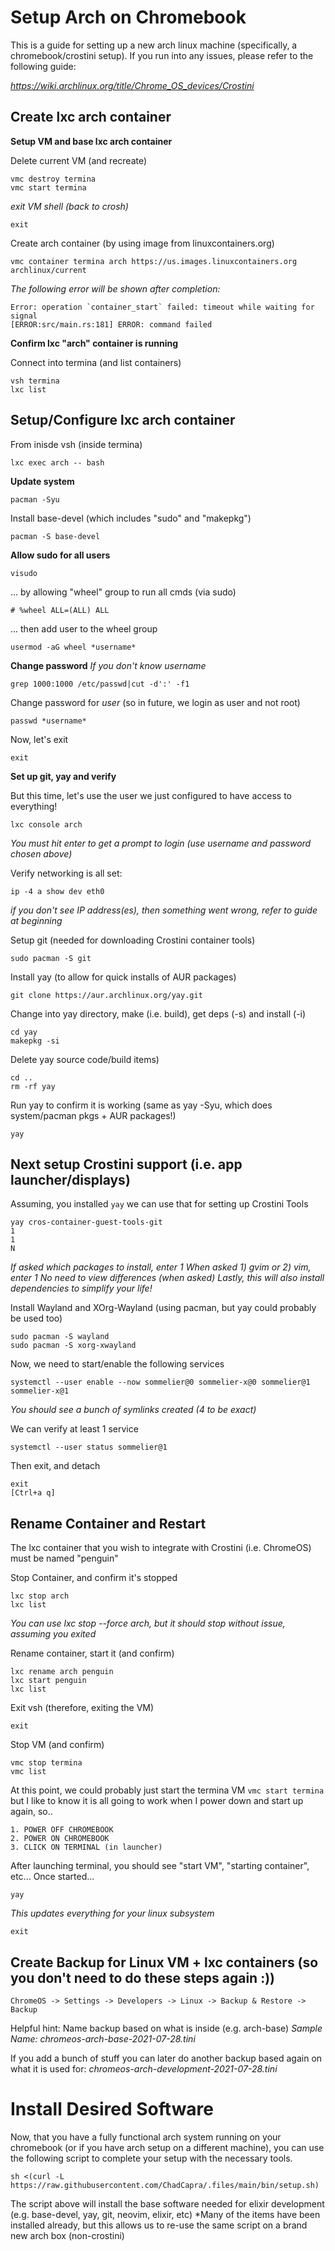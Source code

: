 # Setup Arch on Chromebook

This is a guide for setting up a new arch linux machine (specifically, a chromebook/crostini setup).  If you run into any issues, please refer to the following guide:

*https://wiki.archlinux.org/title/Chrome_OS_devices/Crostini*


##  Create lxc arch container

**Setup VM and base lxc arch container**

Delete current VM (and recreate)
```
vmc destroy termina
vmc start termina
```

*exit VM shell (back to crosh)*
```
exit
```

Create arch container (by using image from linuxcontainers.org)
```
vmc container termina arch https://us.images.linuxcontainers.org archlinux/current
```
*The following error will be shown after completion:*
```
Error: operation `container_start` failed: timeout while waiting for signal
[ERROR:src/main.rs:181] ERROR: command failed
```

**Confirm lxc "arch" container is running**

Connect into termina (and list containers)
```
vsh termina
lxc list
```

##  Setup/Configure lxc arch container

From inisde vsh (inside termina)
```
lxc exec arch -- bash
```

**Update system**
```
pacman -Syu
```

Install base-devel (which includes "sudo" and "makepkg")
```
pacman -S base-devel
```

**Allow sudo for all users**
```
visudo
```
... by allowing "wheel" group to run all cmds (via sudo)
```
# %wheel ALL=(ALL) ALL
```
... then add user to the wheel group
```
usermod -aG wheel *username*
```

**Change password**
*If you don't know username*
```
grep 1000:1000 /etc/passwd|cut -d':' -f1
```

Change password for *user* (so in future, we login as user and not root)
```
passwd *username*
```

Now, let's exit
```
exit
```

**Set up git, yay and verify**

But this time, let's use the user we just configured to have access to everything!
```
lxc console arch
```
*You must hit enter to get a prompt to login (use username and password chosen above)*

Verify networking is all set:
```
ip -4 a show dev eth0
```
*if you don't see IP address(es), then something went wrong, refer to guide at beginning*

Setup git (needed for downloading Crostini container tools)
```
sudo pacman -S git
```

Install yay (to allow for quick installs of AUR packages)
```
git clone https://aur.archlinux.org/yay.git
```

Change into yay directory, make (i.e. build), get deps (-s) and install (-i)
```
cd yay
makepkg -si
```

Delete yay source code/build items)
```
cd ..
rm -rf yay
```

Run yay to confirm it is working (same as yay -Syu, which does system/pacman pkgs + AUR packages!)
```
yay
```

## Next setup Crostini support (i.e. app launcher/displays)

Assuming, you installed `yay` we can use that for setting up Crostini Tools

```
yay cros-container-guest-tools-git
1
1
N
```
*If asked which packages to install, enter 1*
*When asked 1) gvim or 2) vim, enter 1*
*No need to view differences (when asked)*
*Lastly, this will also install dependencies to simplify your life!*

Install Wayland and XOrg-Wayland (using pacman, but yay could probably be used too)
```
sudo pacman -S wayland
sudo pacman -S xorg-xwayland 
```

Now, we need to start/enable the following services
```
systemctl --user enable --now sommelier@0 sommelier-x@0 sommelier@1 sommelier-x@1
```
*You should see a bunch of symlinks created (4 to be exact)*

We can verify at least 1 service
```
systemctl --user status sommelier@1
```

Then exit, and detach
```
exit
[Ctrl+a q]
```


## Rename Container and Restart

The lxc container that you wish to integrate with Crostini (i.e. ChromeOS) must be named "penguin"

Stop Container, and confirm it's stopped
```
lxc stop arch
lxc list
```
*You can use lxc stop --force arch, but it should stop without issue, assuming you exited*

Rename container, start it (and confirm)
```
lxc rename arch penguin
lxc start penguin
lxc list
```

Exit vsh (therefore, exiting the VM)
```
exit
```

Stop VM (and confirm)
```
vmc stop termina
vmc list
```

At this point, we could probably just start the termina VM `vmc start termina` but I like to know it is all going to work when I power down and start up again, so..
```
1. POWER OFF CHROMEBOOK
2. POWER ON CHROMEBOOK
3. CLICK ON TERMINAL (in launcher)
```

After launching terminal, you should see "start VM", "starting container", etc...
Once started...
```
yay
```
*This updates everything for your linux subsystem*

```
exit
```


## Create Backup for Linux VM + lxc containers (so you don't need to do these steps again :))

`ChromeOS -> Settings -> Developers -> Linux -> Backup & Restore -> Backup`

Helpful hint: Name backup based on what is inside (e.g. arch-base)
*Sample Name: chromeos-arch-base-2021-07-28.tini*

If you add a bunch of stuff you can later do another backup based again on what it is used for:
*chromeos-arch-development-2021-07-28.tini*


# Install Desired Software

Now, that you have a fully functional arch system running on your chromebook (or if you have arch setup on a different machine), you can use the following script to complete your setup with the necessary tools.

`sh <(curl -L https://raw.githubusercontent.com/ChadCapra/.files/main/bin/setup.sh)`

The script above will install the base software needed for elixir development (e.g. base-devel, yay, git, neovim, elixir, etc)
*Many of the items have been installed already, but this allows us to re-use the same script on a brand new arch box (non-crostini)
